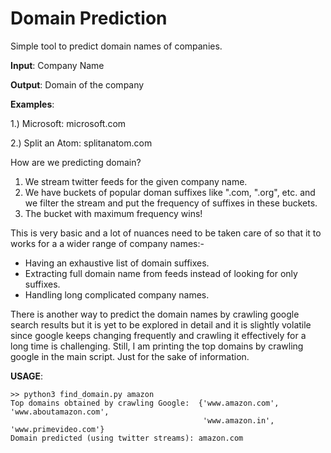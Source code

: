 # Domain Prediction

Simple tool to predict domain names of companies.

**Input**: Company Name

**Output**: Domain of the company

**Examples**:

 1.) Microsoft: microsoft.com
 
 2.) Split an Atom: splitanatom.com

How are we predicting domain?

1. We stream twitter feeds for the given company name.
2. We have buckets of popular doman suffixes like ".com, ".org", etc. and we filter the stream and put the frequency of suffixes in these buckets.
3. The bucket with maximum frequency wins!

This is very basic and a lot of nuances need to be taken care of so that it to works for a a wider range of company names:-
- Having an exhaustive list of domain suffixes.
- Extracting full domain name from feeds instead of looking for only suffixes.
- Handling long complicated company names.


There is another way to predict the domain names by crawling google search results but it is yet to be explored in detail and it is slightly volatile since google
keeps changing frequently and crawling it effectively for a long time is challenging.
Still, I am printing the top domains by crawling google in the main script. Just for the sake of information.

**USAGE**:
```
>> python3 find_domain.py amazon
Top domains obtained by crawling Google:  {'www.amazon.com', 'www.aboutamazon.com', 
                                           'www.amazon.in', 'www.primevideo.com'}
Domain predicted (using twitter streams): amazon.com
```
